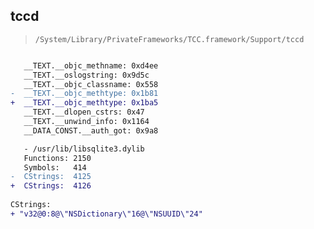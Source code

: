 ## tccd

> `/System/Library/PrivateFrameworks/TCC.framework/Support/tccd`

```diff

   __TEXT.__objc_methname: 0xd4ee
   __TEXT.__oslogstring: 0x9d5c
   __TEXT.__objc_classname: 0x558
-  __TEXT.__objc_methtype: 0x1b81
+  __TEXT.__objc_methtype: 0x1ba5
   __TEXT.__dlopen_cstrs: 0x47
   __TEXT.__unwind_info: 0x1164
   __DATA_CONST.__auth_got: 0x9a8

   - /usr/lib/libsqlite3.dylib
   Functions: 2150
   Symbols:   414
-  CStrings:  4125
+  CStrings:  4126
 
CStrings:
+ "v32@0:8@\"NSDictionary\"16@\"NSUUID\"24"

```
